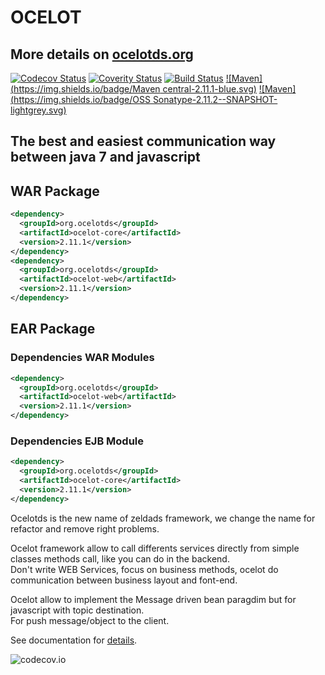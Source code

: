 # OCELOT
## More  details on [ocelotds.org](http://ocelotds.org)
[![Codecov Status](https://codecov.io/github/ocelotds/ocelot/coverage.svg?branch=master)](https://codecov.io/github/ocelotds)
[![Coverity Status](https://scan.coverity.com/projects/7127/badge.svg)](https://scan.coverity.com/projects/7127)
[![Build Status](https://travis-ci.org/ocelotds/ocelot.svg?branch=master)](https://travis-ci.org/ocelotds/ocelot)
[![Maven](https://img.shields.io/badge/Maven central-2.11.1-blue.svg)](http://search.maven.org/#search|ga|1|ocelot)
[![Maven](https://img.shields.io/badge/OSS Sonatype-2.11.2--SNAPSHOT-lightgrey.svg)](https://oss.sonatype.org/#nexus-search;gav~org.ocelotds~ocelot~~~)

## The best and easiest communication way between java 7 and javascript

## WAR Package 
```xml
<dependency>
  <groupId>org.ocelotds</groupId>
  <artifactId>ocelot-core</artifactId>
  <version>2.11.1</version>
</dependency>
<dependency>
  <groupId>org.ocelotds</groupId>
  <artifactId>ocelot-web</artifactId>
  <version>2.11.1</version>
</dependency>
```
## EAR Package 
### Dependencies WAR Modules
```xml
<dependency>
  <groupId>org.ocelotds</groupId>
  <artifactId>ocelot-web</artifactId>
  <version>2.11.1</version>
</dependency>
```
### Dependencies EJB Module
```xml
<dependency>
  <groupId>org.ocelotds</groupId>
  <artifactId>ocelot-core</artifactId>
  <version>2.11.1</version>
</dependency>
```

Ocelotds is the new name of zeldads framework, we change the name for refactor and remove right problems.

Ocelot framework allow to call differents services directly from simple classes methods call, like you can do in the backend.   
Don't write WEB Services, focus on business methods, ocelot do communication between business layout and font-end.

Ocelot allow to implement the Message driven bean paragdim but for javascript with topic destination.   
For push message/object to the client.

See documentation for [details](http://ocelotds.org).

![codecov.io](http://codecov.io/github/ocelotds/ocelot/branch.svg?branch=master)
